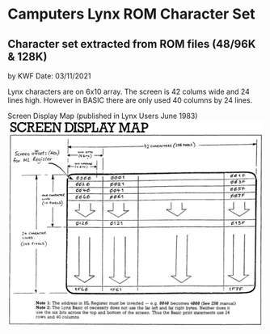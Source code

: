 # Camputers Lynx ROM Character Set
## Character set extracted from ROM files (48/96K & 128K)

by KWF
Date: 03/11/2021

Lynx characters are on 6x10 array. The screen is 42 colums  wide and 24 lines high.
However in BASIC there are only used 40 columns by 24 lines.

Screen Display Map (published in Lynx Users June 1983)
![Screen Display Map](/Docs/Screen_Display_Map.png)



